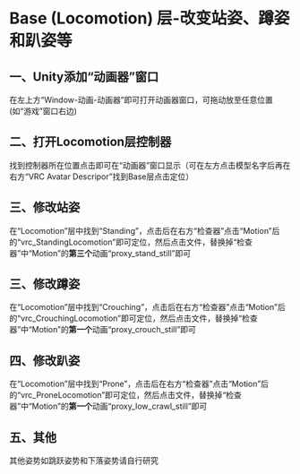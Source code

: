 # Base (Locomotion) 层-改变站姿、蹲姿和趴姿等

## 一、Unity添加“动画器”窗口

在左上方“Window-动画-动画器”即可打开动画器窗口，可拖动放至任意位置(如“游戏”窗口右边)

## 二、打开Locomotion层控制器

找到控制器所在位置点击即可在“动画器”窗口显示（可在左方点击模型名字后再在右方“VRC Avatar Descripor”找到Base层点击定位）

## 三、修改站姿

在“Locomotion”层中找到“Standing”，点击后在右方“检查器”点击“Motion”后的“vrc_StandingLocomotion”即可定位，然后点击文件，替换掉“检查器”中“Motion”的**第三个**动画“proxy_stand_still”即可

## 三、修改蹲姿

在“Locomotion”层中找到“Crouching”，点击后在右方“检查器”点击“Motion”后的“vrc_CrouchingLocomotion”即可定位，然后点击文件，替换掉“检查器”中“Motion”的**第一个**动画“proxy_crouch_still”即可

## 四、修改趴姿

在“Locomotion”层中找到“Prone”，点击后在右方“检查器”点击“Motion”后的“vrc_ProneLocomotion”即可定位，然后点击文件，替换掉“检查器”中“Motion”的**第一个**动画“proxy_low_crawl_still”即可

## 五、其他

其他姿势如跳跃姿势和下落姿势请自行研究